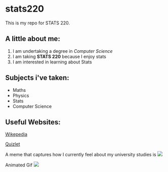 # stats220

This is my repo for STATS 220. 

## A little about me:

1. I am undertaking a degree in *Computer Science*
2. I am taking **STATS 220** because I enjoy stats
3. I am interested in learning about Stats


## Subjects i've taken:

* Maths
* Physics
* Stats
* Computer Science


## Useful Websites:

[Wikepedia](https://en.wikipedia.org/wiki/Main_Page)

[Quizlet](https://quizlet.com/nz)

A meme that captures how I currently feel about my university studies is ![](https://c.tenor.com/8druEACXtX8AAAAd/tenor.gif)

Animated Gif ![](https://media.tenor.com/6Rqleo2MYfQAAAAi/dancing-dino.gif)
